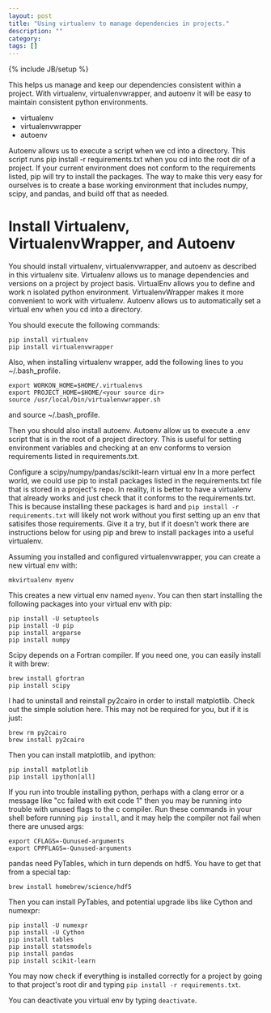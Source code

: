 ```yaml
---
layout: post
title: "Using virtualenv to manage dependencies in projects."
description: ""
category: 
tags: []
---
```

{% include JB/setup %}

This helps us manage and keep our dependencies consistent 
within a project. With virtualenv, virtualenvwrapper, and autoenv it will be 
easy to maintain consistent python environments. 

* virtualenv
* virtualenvwrapper
* autoenv


Autoenv allows us to execute 
a script when we cd into a directory. This script runs pip install -r 
requirements.txt when you cd into the root dir of a project. If your current 
environment does not conform to the requirements listed, pip will try to 
install the packages. The way to make this very easy for ourselves is to create
a base working environment that includes numpy, scipy, and pandas, and build 
off that as needed.

Install Virtualenv, VirtualenvWrapper, and Autoenv
===================================================
You should install virtualenv, virtualenvwrapper, and autoenv as described in 
this virtualenv site. Virtualenv allows us to manage dependencies and versions
on a project by project basis. VirtualEnv allows you to define and work n 
isolated python environment. VirtualenvWrapper makes it more convenient to 
work with virtualenv. Autoenv allows us to automatically set a virtual env 
when you cd into a directory.

You should execute the following commands:

    pip install virtualenv
    pip install virtualenvwrapper
Also, when installing virtualenv wrapper, add the following lines to you ~/.bash_profile.

    export WORKON_HOME=$HOME/.virtualenvs
    export PROJECT_HOME=$HOME/<your source dir>
    source /usr/local/bin/virtualenvwrapper.sh

and source ~/.bash_profile.

Then you should also install autoenv. Autoenv allow us to execute a .env script
that is in the root of a project directory. This is useful for setting 
environment variables and checking at an env conforms to version requirements
listed in requirements.txt.

Configure a scipy/numpy/pandas/scikit-learn virtual env
In a more perfect world, we could use pip to install packages listed in the 
requirements.txt file that is stored in a project's repo. In reality, it is 
better to have a virtualenv that already works and just check that it conforms
to the requirements.txt. This is because installing these packages is hard and
`pip install -r requirements.txt` will likely not work without you first 
setting up an env that satisifes those requirements. Give it a try, but if it
doesn't work there are instructions below for using pip and brew to install 
packages into a useful virtualenv.

Assuming you installed and configured virtualenvwrapper, you can create a new virtual env with:

    mkvirtualenv myenv

This creates a new virtual env named `myenv`.
You can then start installing
the following packages into your virtual env with pip:
    
    pip install -U setuptools
    pip install -U pip
    pip install argparse
    pip install numpy

Scipy depends on a Fortran compiler. If you need one, you can easily install it with brew:

    brew install gfortran
    pip install scipy

I had to uninstall and reinstall py2cairo in order to install matplotlib. Check out the simple solution here. This may not be required for you, but if it is just:

    brew rm py2cairo
    brew install py2cairo

Then you can install matplotlib, and ipython:

    pip install matplotlib
    pip install ipython[all]

If you run into trouble installing python, perhaps with a clang error or a 
message like "cc failed with exit code 1" then you may be running into trouble
with unused flags to the c compiler. Run these commands in your shell before 
running `pip install`, and it may help the compiler not fail when there are unused args:

    export CFLAGS=-Qunused-arguments
    export CPPFLAGS=-Qunused-arguments

pandas need PyTables, which in turn depends on hdf5. You have to get that from a special tap:

    brew install homebrew/science/hdf5

Then you can install PyTables, and potential upgrade libs like Cython and numexpr:

    pip install -U numexpr
    pip install -U Cython
    pip install tables
    pip install statsmodels
    pip install pandas
    pip install scikit-learn

You may now check if everything is installed correctly for a project by going 
to that project's root dir and typing `pip install -r requirements.txt`.

You can deactivate you virtual env by typing `deactivate`.

